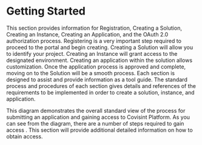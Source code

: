 # Getting Started
This section provides information for Registration, Creating a Solution, Creating an Instance, Creating an Application, and the OAuth 2.0 authorization process. 
Registering is a very important step required to proceed to the portal and begin creating. Creating a Solution will allow you to identify your project. Creating an Instance will grant access to the designated environment. Creating an application within the solution allows customization. Once the application process is approved and complete, moving on to the Solution will be a smooth process. Each section is designed to assist and provide information as a tool guide. The standard process and procedures of each section gives details and references of the requirements to be implemented in order to create a solution, instance, and application.

This diagram demonstrates the overall standard view of the process for submitting an application and gaining access to Covisint Platform. As you can see from the diagram, there are a number of steps required  to gain access .  This section will provide additional detailed information on how to obtain access.



